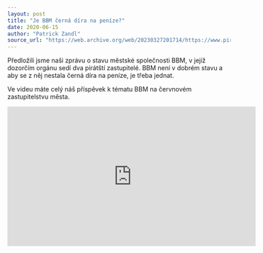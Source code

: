 ```yaml
---
layout: post
title: "Je BBM černá díra na peníze?"
date: 2020-06-15
author: "Patrick Zandl"
source_url: "https://web.archive.org/web/20230327201714/https://www.piratibrandys.cz/clanek/2020-06-15-je-bbm-cerna-dira-na-penize"
---
```

Předložili jsme naši zprávu o stavu městské společnosti BBM, v jejíž dozorčím orgánu sedí dva pirátští zastupitelé. BBM není v dobrém stavu a aby se z něj nestala černá díra na peníze, je třeba jednat.

Ve videu máte celý náš příspěvek k tématu BBM na červnovém zastupitelstvu města.

<iframe width="560" height="315" src="https://www.youtube.com/embed/MEBhYj3Pgkg?si=nHkbxCsIh4KFIjT0" title="YouTube video player" frameborder="0" allow="accelerometer; autoplay; clipboard-write; encrypted-media; gyroscope; picture-in-picture; web-share" referrerpolicy="strict-origin-when-cross-origin" allowfullscreen></iframe>
